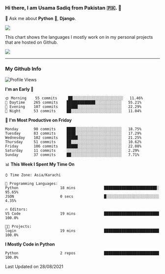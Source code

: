 ### Hi there, I am Usama Sadiq from Pakistan 🇵🇰. 👋

💬 Ask me about **Python** 🐍, **Django**. <!-- , Testing, Docker, Jenkins Automation, -->

<!--  
🗣 I love to talk about
  - Automating day-to-day stuff using Python
  - **Urdu Literature** 📚, **Anime** 💻, **Manga** 📜, **Light Novels** 📜, **Comics** 📱.  
-->

<img align="center" src="https://github-readme-stats.vercel.app/api?username=UsamaSadiq&custom_title=My Stats&show_icons=true&theme=dark&count_private=true&include_all_commits=true" />

This chart shows the languages I mostly work on in my personal projects that are hosted on Github.

<img align="center" src="https://github-readme-stats.vercel.app/api/top-langs/?username=UsamaSadiq&langs_count=10&layout=compact" />

--- 
### My Github Info
<!--START_SECTION:waka-->
![Profile Views](http://img.shields.io/badge/Profile%20Views-9-blue)

**I'm an Early 🐤** 

```text
🌞 Morning    55 commits     ██░░░░░░░░░░░░░░░░░░░░░░░   11.46% 
🌆 Daytime    265 commits    █████████████░░░░░░░░░░░░   55.21% 
🌃 Evening    107 commits    █████░░░░░░░░░░░░░░░░░░░░   22.29% 
🌙 Night      53 commits     ██░░░░░░░░░░░░░░░░░░░░░░░   11.04%

```
📅 **I'm Most Productive on Friday** 

```text
Monday       90 commits     ████░░░░░░░░░░░░░░░░░░░░░   18.75% 
Tuesday      83 commits     ████░░░░░░░░░░░░░░░░░░░░░   17.29% 
Wednesday    102 commits    █████░░░░░░░░░░░░░░░░░░░░   21.25% 
Thursday     51 commits     ██░░░░░░░░░░░░░░░░░░░░░░░   10.62% 
Friday       106 commits    █████░░░░░░░░░░░░░░░░░░░░   22.08% 
Saturday     11 commits     ░░░░░░░░░░░░░░░░░░░░░░░░░   2.29% 
Sunday       37 commits     ██░░░░░░░░░░░░░░░░░░░░░░░   7.71%

```


📊 **This Week I Spent My Time On** 

```text
⌚︎ Time Zone: Asia/Karachi

💬 Programming Languages: 
Python                   18 mins             ████████████████████████░   95.65% 
JSON                     0 secs              █░░░░░░░░░░░░░░░░░░░░░░░░   4.35%

🔥 Editors: 
VS Code                  19 mins             █████████████████████████   100.0%

🐱‍💻 Projects: 
login                    19 mins             █████████████████████████   100.0%

```

**I Mostly Code in Python** 

```text
Python                   2 repos             █████████████████████████   100.0%

```



 Last Updated on 28/08/2021
<!--END_SECTION:waka-->
<!--
**UsamaSadiq/UsamaSadiq** is a ✨ _special_ ✨ repository because its `README.md` (this file) appears on your GitHub profile.

Here are some ideas to get you started:

- 🔭 I’m currently working on ...
- 🌱 I’m currently learning ...
- 👯 I’m looking to collaborate on ...
- 🤔 I’m looking for help with ...
- 📫 How to reach me: ...
- 😄 Pronouns: ...
- ⚡ Fun fact: ...
-->

